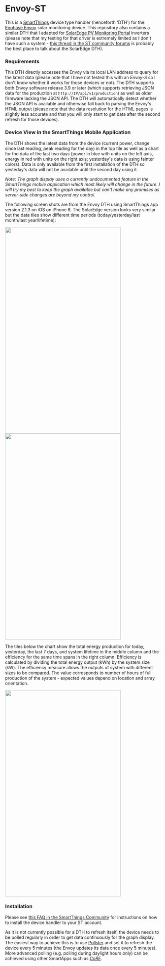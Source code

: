 # Envoy-ST
This is a [SmartThings](http://smartthings.com) device type handler (henceforth 'DTH') for the [Enphase Envoy](https://enphase.com/en-us/products-and-services/envoy) solar monitoring device. This repository also contains a similar DTH that I adapted for [SolarEdge PV Monitoring Portal](http://www.solaredge.us/groups/us/products/pv-monitoring) inverters (please note that my testing for that driver is extremely limited as I don't have such a system - [this thread in the ST community forums](https://community.smartthings.com/t/solaredge-device-type/30950) is probably the best place to talk about the SolarEdge DTH).

### Requirements
This DTH directly accesses the Envoy via its local LAN address to query for the latest data (please note that I have not tested this with an *Envoy-S* so I don't know whether it works for those devices or not). The DTH supports both Envoy software release 3.9 or later (which supports retrieving JSON data for the production at `http://IP/api/v1/production`) as well as older firmware lacking the JSON API. The DTH will automatically detect whether the JSON API is available and otherwise fall back to parsing the Envoy's HTML output (please note that the data resolution for the HTML pages is slightly less accurate and that you will only start to get data after the second refresh for those devices).

### Device View in the SmartThings Mobile Application
The DTH shows the latest data from the device (current power, change since last reading, peak reading for the day) in the top tile as well as a chart for the data of the last two days (power in blue with units on the left axis, energy in red with units on the right axis; yesterday's data is using fainter colors). Data is only available from the first installation of the DTH so yesteday's data will not be available until the second day using it.

*Note: The graph display uses a currently undocumented feature in the SmartThings mobile application which most likely will change in the future. I will try my best to keep the graph available but can't make any promises as server-side changes are beyond my control.*

The following screen shots are from the Envoy DTH using SmartThings app version 2.1.3 on iOS on iPhone 6. The SolarEdge version looks very similar but the data tiles show different time periods (today/yesterday/last month/last year/lifetime):

<img src="https://raw.githubusercontent.com/ahndee/Envoy-ST/master/devicetypes/aamann/enlighten-envoy-local.src/docs/IMG_2527.jpg" width="375px" height="667px" />
<img src="https://raw.githubusercontent.com/ahndee/Envoy-ST/master/devicetypes/aamann/enlighten-envoy-local.src/docs/IMG_2528.jpg" width="375px" height="667px" />

The tiles below the chart show the total energy production for today, yesterday, the last 7 days, and system lifetime in the middle column and the efficiency for the same time spans in the right column. Efficiency is calculated by dividing the total energy output (kWh) by the system size (kW). The efficiency measure allows the outputs of system with different sizes to be compared. The value corresponds to number of hours of full production of the system - expected values depend on location and array orientation.

<img src="https://raw.githubusercontent.com/ahndee/Envoy-ST/master/devicetypes/aamann/enlighten-envoy-local.src/docs/IMG_2529.jpg" width="375px" height="667px" />

### Installation
Please see [this FAQ in the SmartThings Community](https://community.smartthings.com/t/faq-an-overview-of-using-custom-code-in-smartthings/16772) for instructions on how to install the device handler to your ST account.

As it is not currently possible for a DTH to refresh itself, the device needs to be polled regularly in order to get data continuously for the graph display. The easiest way to achieve this is to use [Pollster](https://community.smartthings.com/t/pollster-a-smartthings-polling-daemon/3447) and set it to refresh the device every 5 minutes (the Envoy updates its data once every 5 minutes). More advanced polling (e.g. polling during daylight hours only) can be achieved using other SmartApps such as [*CoRE*](https://community.smartthings.com/t/release-candidate-core-communitys-own-rule-engine/57972).
